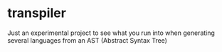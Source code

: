 # transpiler

Just an experimental project to see what you run into when generating several languages from an AST (Abstract Syntax Tree)
